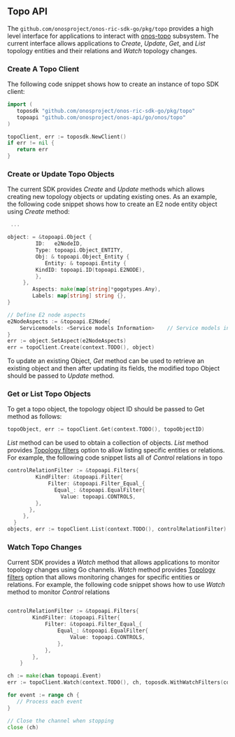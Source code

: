 <!--
SPDX-FileCopyrightText: 2020-present Open Networking Foundation <info@opennetworking.org>
SPDX-License-Identifier: Apache-2.0
-->

## Topo API
The `github.com/onosproject/onos-ric-sdk-go/pkg/topo` provides a high level interface for applications to interact
with [onos-topo] subsystem. The current interface allows applications to *Create*, *Update*, *Get*, and *List*  topology entities and their relations and *Watch* topology changes.


### Create A Topo Client
The following code snippet shows how to create an instance of topo SDK client:

```go
import (
   toposdk "github.com/onosproject/onos-ric-sdk-go/pkg/topo"
   topoapi "github.com/onosproject/onos-api/go/onos/topo"
)

topoClient, err := toposdk.NewClient()
if err != nil {
   return err
}

```
### Create or Update Topo Objects
The current SDK provides *Create* and *Update* methods which allows
creating new topology objects or updating existing ones. As an example, the following
code snippet shows how to create an E2 node entity object using *Create* method:

```go
 ...

object: = &topoapi.Object {
         ID:   e2NodeID,
         Type: topoapi.Object_ENTITY,
         Obj: & topoapi.Object_Entity {
         	Entity: & topoapi.Entity {
         KindID: topoapi.ID(topoapi.E2NODE),
         },
     },
        Aspects: make(map[string]*gogotypes.Any),
        Labels: map[string] string {},
}

// Define E2 node aspects
e2NodeAspects := &topoapi.E2Node{
	Servicemodels: <Service models Information>    // Service models information
}
err := object.SetAspect(e2NodeAspects)
err = topoClient.Create(context.TODO(), object)

```

To update an existing Object, *Get* method can be used to retrieve
an existing object and then after updating its fields, the modified topo Object
should be passed to *Update* method.


### Get or List Topo Objects
To get a topo object, the topology object ID should be passed to Get method as follows:

```go
topoObject, err := topoClient.Get(context.TODO(), topoObjectID)
```

*List* method can be used to obtain a collection of objects. *List* method provides [Topology filters]
option to allow listing specific entities or relations. For example, the following code snippet lists all of *Control* relations in topo

```go
controlRelationFilter := &topoapi.Filters{
         KindFilter: &topoapi.Filter{
             Filter: &topoapi.Filter_Equal_{
               Equal_: &topoapi.EqualFilter{
                 Value: topoapi.CONTROLS,
         },
       },
     },
  }
objects, err := topoClient.List(context.TODO(), controlRelationFilter)  

```



### Watch Topo Changes
Current SDK provides a *Watch* method that allows applications to
monitor topology changes using Go channels. *Watch* method provides [Topology filters] option that allows  monitoring 
changes for specific entities or relations. For example, the following code snippet shows 
how to use *Watch* method to monitor *Control* relations

```go

controlRelationFilter := &topoapi.Filters{
		KindFilter: &topoapi.Filter{
			Filter: &topoapi.Filter_Equal_{
				Equal_: &topoapi.EqualFilter{
					Value: topoapi.CONTROLS,
				},
			},
		},
	}

ch := make(chan topoapi.Event)
err := topoClient.Watch(context.TODO(), ch, toposdk.WithWatchFilters(controlRelationFilter))

for event := range ch {
   // Process each event
}

// Close the channel when stopping
close (ch)

```

[onos-topo]: https://github.com/onosproject/onos-topo
[Topology filters]: https://github.com/onosproject/onos-topo#filters